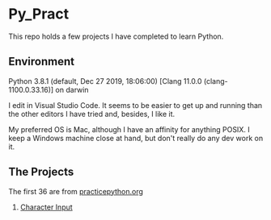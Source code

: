 # Py_Pract
This repo holds a few projects I have completed to learn Python.

## Environment
Python 3.8.1 (default, Dec 27 2019, 18:06:00)
[Clang 11.0.0 (clang-1100.0.33.16)] on darwin

I edit in Visual Studio Code.  It seems to be easier to get up and running than the other editors I have tried and, besides, I like it.

My preferred OS is Mac, although I have an affinity for anything POSIX.  I keep a Windows machine close at hand, but don't really do any dev work on it.

## The Projects
The first 36 are from [practicepython.org](http://www.practicepython.org/)
1. [Character Input](http://www.practicepython.org/exercise/2014/01/29/01-character-input.html)
